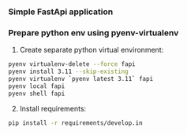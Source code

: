 ### Simple FastApi application

### Prepare python env using pyenv-virtualenv

1. Create separate python virtual environment:

```bash
pyenv virtualenv-delete --force fapi
pyenv install 3.11 --skip-existing
pyenv virtualenv `pyenv latest 3.11` fapi
pyenv local fapi
pyenv shell fapi
```

2. Install requirements:

```bash
pip install -r requirements/develop.in
```